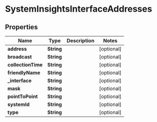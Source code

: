 
# SystemInsightsInterfaceAddresses

## Properties
Name | Type | Description | Notes
------------ | ------------- | ------------- | -------------
**address** | **String** |  |  [optional]
**broadcast** | **String** |  |  [optional]
**collectionTime** | **String** |  |  [optional]
**friendlyName** | **String** |  |  [optional]
**_interface** | **String** |  |  [optional]
**mask** | **String** |  |  [optional]
**pointToPoint** | **String** |  |  [optional]
**systemId** | **String** |  |  [optional]
**type** | **String** |  |  [optional]



